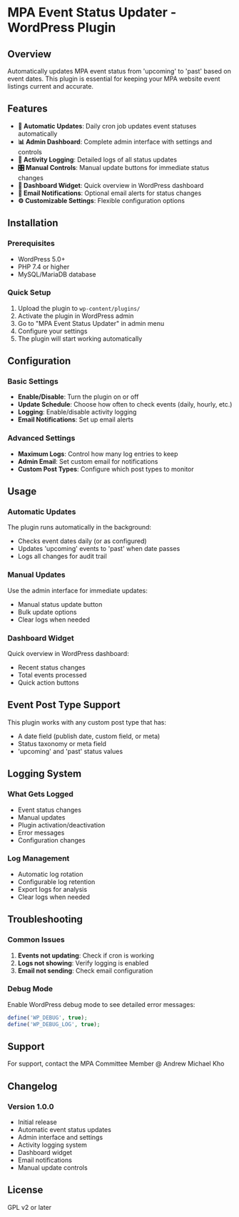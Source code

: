 # MPA Event Status Updater - WordPress Plugin

## Overview
Automatically updates MPA event status from 'upcoming' to 'past' based on event dates. This plugin is essential for keeping your MPA website event listings current and accurate.

## Features
- **🔄 Automatic Updates**: Daily cron job updates event statuses automatically
- **📊 Admin Dashboard**: Complete admin interface with settings and controls
- **📝 Activity Logging**: Detailed logs of all status updates
- **🎛️ Manual Controls**: Manual update buttons for immediate status changes
- **📱 Dashboard Widget**: Quick overview in WordPress dashboard
- **📧 Email Notifications**: Optional email alerts for status changes
- **⚙️ Customizable Settings**: Flexible configuration options

## Installation

### Prerequisites
- WordPress 5.0+
- PHP 7.4 or higher
- MySQL/MariaDB database

### Quick Setup
1. Upload the plugin to `wp-content/plugins/`
2. Activate the plugin in WordPress admin
3. Go to "MPA Event Status Updater" in admin menu
4. Configure your settings
5. The plugin will start working automatically

## Configuration

### Basic Settings
- **Enable/Disable**: Turn the plugin on or off
- **Update Schedule**: Choose how often to check events (daily, hourly, etc.)
- **Logging**: Enable/disable activity logging
- **Email Notifications**: Set up email alerts

### Advanced Settings
- **Maximum Logs**: Control how many log entries to keep
- **Admin Email**: Set custom email for notifications
- **Custom Post Types**: Configure which post types to monitor

## Usage

### Automatic Updates
The plugin runs automatically in the background:
- Checks event dates daily (or as configured)
- Updates 'upcoming' events to 'past' when date passes
- Logs all changes for audit trail

### Manual Updates
Use the admin interface for immediate updates:
- Manual status update button
- Bulk update options
- Clear logs when needed

### Dashboard Widget
Quick overview in WordPress dashboard:
- Recent status changes
- Total events processed
- Quick action buttons

## Event Post Type Support

This plugin works with any custom post type that has:
- A date field (publish date, custom field, or meta)
- Status taxonomy or meta field
- 'upcoming' and 'past' status values

## Logging System

### What Gets Logged
- Event status changes
- Manual updates
- Plugin activation/deactivation
- Error messages
- Configuration changes

### Log Management
- Automatic log rotation
- Configurable log retention
- Export logs for analysis
- Clear logs when needed

## Troubleshooting

### Common Issues
1. **Events not updating**: Check if cron is working
2. **Logs not showing**: Verify logging is enabled
3. **Email not sending**: Check email configuration

### Debug Mode
Enable WordPress debug mode to see detailed error messages:
```php
define('WP_DEBUG', true);
define('WP_DEBUG_LOG', true);
```

## Support
For support, contact the MPA Committee Member @ Andrew Michael Kho

## Changelog

### Version 1.0.0
- Initial release
- Automatic event status updates
- Admin interface and settings
- Activity logging system
- Dashboard widget
- Email notifications
- Manual update controls

## License
GPL v2 or later
